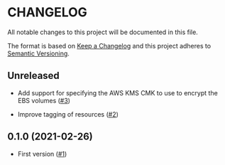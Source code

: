 # CHANGELOG

All notable changes to this project will be documented in this file.

The format is based on [Keep a Changelog](http://keepachangelog.com/) and this project adheres to [Semantic Versioning](http://semver.org/).

## Unreleased

* Add support for specifying the AWS KMS CMK to use to encrypt the EBS volumes ([#3](https://github.com/schubergphilis/terraform-aws-mcaf-account-baseline/pull/3))

* Improve tagging of resources ([#2](https://github.com/schubergphilis/terraform-aws-mcaf-account-baseline/pull/2))

## 0.1.0 (2021-02-26)

* First version ([#1](https://github.com/schubergphilis/terraform-aws-mcaf-account-baseline/pull/1))
